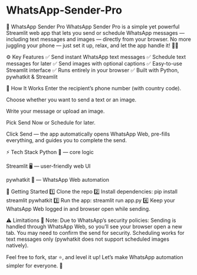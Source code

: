 # WhatsApp-Sender-Pro

📲 WhatsApp Sender Pro
WhatsApp Sender Pro is a simple yet powerful Streamlit web app that lets you send or schedule WhatsApp messages — including text messages and images — directly from your browser. No more juggling your phone — just set it up, relax, and let the app handle it! 💬✨

⚙️ Key Features
✅ Send instant WhatsApp text messages
✅ Schedule text messages for later
✅ Send images with optional captions
✅ Easy-to-use Streamlit interface
✅ Runs entirely in your browser
✅ Built with Python, pywhatkit & Streamlit

🔐 How It Works
Enter the recipient’s phone number (with country code).

Choose whether you want to send a text or an image.

Write your message or upload an image.

Pick Send Now or Schedule for later.

Click Send — the app automatically opens WhatsApp Web, pre-fills everything, and guides you to complete the send.

⚡ Tech Stack
Python 🐍 — core logic

Streamlit 🖥️ — user-friendly web UI

pywhatkit 📲 — WhatsApp Web automation

🚀 Getting Started
1️⃣ Clone the repo
2️⃣ Install dependencies:
pip install streamlit pywhatkit
3️⃣ Run the app:
streamlit run app.py
4️⃣ Keep your WhatsApp Web logged in and browser open while sending.

⚠️ Limitations
📝 Note:
Due to WhatsApp’s security policies:
Sending is handled through WhatsApp Web, so you’ll see your browser open a new tab.
You may need to confirm the send for security.
Scheduling works for text messages only (pywhatkit does not support scheduled images natively).


Feel free to fork, star ⭐, and level it up!
Let’s make WhatsApp automation simpler for everyone. 🚀
